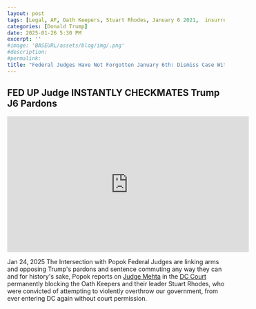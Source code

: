 ```yaml
---
layout: post
tags: [Legal, AF, Oath Keepers, Stuart Rhodes, January 6 2021,  insurrection, politics]
categories: [Donald Trump]
date: 2025-01-26 5:30 PM
excerpt: ''
#image: 'BASEURL/assets/blog/img/.png'
#description:
#permalink:
title: "Federal Judges Have Not Forgotten January 6th: Dismiss Case Without Prejudice (Case Can Be Recalled)"
---
```



## FED UP Judge INSTANTLY CHECKMATES Trump J6 Pardons

<iframe width="560" height="315" src="https://www.youtube.com/embed/vUbgwvrjiS8?si=kGktoXwZMSDuEhla" title="YouTube video player" frameborder="0" allow="accelerometer; autoplay; clipboard-write; encrypted-media; gyroscope; picture-in-picture; web-share" referrerpolicy="strict-origin-when-cross-origin" allowfullscreen></iframe>

Jan 24, 2025  The Intersection with Popok
Federal Judges are linking arms and opposing Trump's pardons and sentence commuting any way they can and for history's sake,  Popok reports on [Judge Mehta](https://www.dcd.uscourts.gov/content/district-judge-amit-p-mehta) in the [DC Court](https:www.dcd.uscourts.gov/) permanently blocking the Oath Keepers and their leader Stuart Rhodes, who were convicted of attempting to violently overthrow our government, from ever entering DC again without court permission.

